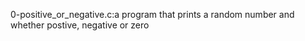0-positive_or_negative.c:a program that prints a random number and whether postive, negative or zero
